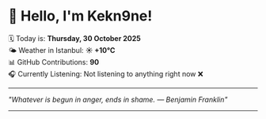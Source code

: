 # 👋 Hello, I'm Kekn9ne!

🗓️ Today is: **Thursday, 30 October 2025**  
🌤️ Weather in Istanbul: **☀️   +10°C**  
📊 GitHub Contributions: **90**  
🎧 Currently Listening: Not listening to anything right now ❌

---

_"Whatever is begun in anger, ends in shame. — *Benjamin Franklin*"_

---
